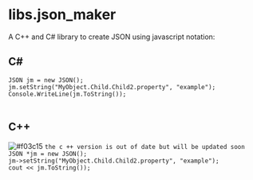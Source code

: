 # libs.json_maker

A C++ and C# library to create JSON using javascript notation:

## C#
`JSON jm = new JSON();`<br/>
`jm.setString("MyObject.Child.Child2.property", "example");`<br/>
`Console.WriteLine(jm.ToString());`<br/>
<br/>

## C++ 

![#f03c15](https://placehold.it/15/f03c15/000000?text=+) `the c ++ version is out of date but will be updated soon`<br/>
`JSON *jm = new JSON();`<br/>
`jm->setString("MyObject.Child.Child2.property", "example");`<br/>
`cout << jm.ToString());`<br/>







